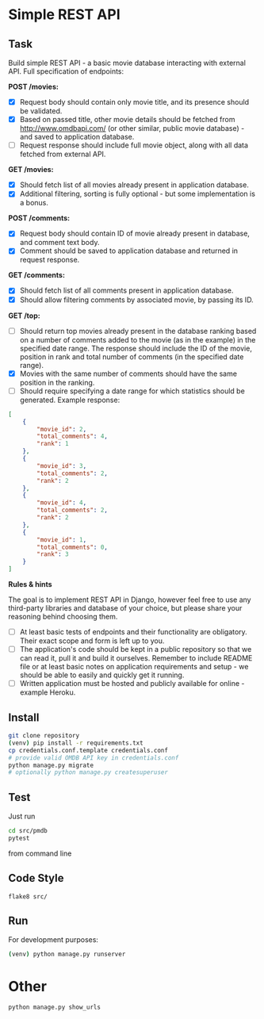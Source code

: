 # Simple REST API


## Task

Build simple REST API - a basic movie database interacting with external API.
Full specification of endpoints:

**POST /movies:**

- [X] Request body should contain only movie title, and its presence should be validated.
- [X] Based on passed title, other movie details should be fetched from http://www.omdbapi.com/
      (or other similar, public movie database) - and saved to application database.
- [ ] Request response should include full movie object, along with all data fetched from external API.

**GET /movies:**

- [X] Should fetch list of all movies already present in application database.
- [X] Additional filtering, sorting is fully optional - but some implementation is a bonus.

**POST /comments:**

- [X] Request body should contain ID of movie already present in database, and comment text body.
- [X] Comment should be saved to application database and returned in request response.

**GET /comments:**

- [X] Should fetch list of all comments present in application database.
- [X] Should allow filtering comments by associated movie, by passing its ID.

**GET /top:**

- [ ] Should return top movies already present in the database ranking
      based on a number of comments added to the movie (as in the example) in the specified
      date range. The response should include the ID of the movie, position in rank and total
      number of comments (in the specified date range).
- [X] Movies with the same number of comments should have the same position in the ranking.
- [ ] Should require specifying a date range for which statistics should be generated.
Example response:

```json
[
    {
        "movie_id": 2,
        "total_comments": 4,
        "rank": 1
    },
    {
        "movie_id": 3,
        "total_comments": 2,
        "rank": 2
    },
    {
        "movie_id": 4,
        "total_comments": 2,
        "rank": 2
    },
    {
        "movie_id": 1,
        "total_comments": 0,
        "rank": 3
    }
]
```

**Rules & hints**

The goal is to implement REST API in Django, however feel free to use any third-party libraries and database
of your choice, but please share your reasoning behind choosing them.
- [ ] At least basic tests of endpoints and their functionality are obligatory.
      Their exact scope and form is left up to you.
- [ ] The application's code should be kept in a public repository so that we can read it, pull it and build
      it ourselves. Remember to include README file or at least basic notes on application requirements
      and setup - we should be able to easily and quickly get it running.
- [ ] Written application must be hosted and publicly available for online - example Heroku.

## Install
```bash
git clone repository
(venv) pip install -r requirements.txt
cp credentials.conf.template credentials.conf
# provide valid OMDB API key in credentials.conf
python manage.py migrate
# optionally python manage.py createsuperuser
```

## Test
Just run
```bash
cd src/pmdb
pytest
```
from command line

## Code Style
```
flake8 src/
```

## Run
For development purposes:
```bash
(venv) python manage.py runserver
```

# Other

```
python manage.py show_urls
```

